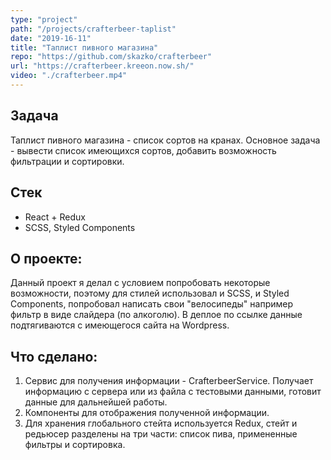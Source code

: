 ```yaml
---
type: "project"
path: "/projects/crafterbeer-taplist"
date: "2019-16-11"
title: "Таплист пивного магазина"
repo: "https://github.com/skazko/crafterbeer"
url: "https://crafterbeer.kreeon.now.sh/"
video: "./crafterbeer.mp4"
---
```


## Задача
Таплист пивного магазина - список сортов на кранах. Основное задача - вывести список имеющихся сортов, добавить возможность фильтрации и сортировки.

## Стек
- React + Redux
- SCSS, Styled Components

## О проекте:
Данный проект я делал с условием попробовать некоторые возможности, поэтому для стилей использовал и SCSS, и Styled Components, попробовал написать свои "велосипеды" например фильтр в виде слайдера (по алкоголю). В деплое по ссылке данные подтягиваются с имеющегося сайта на Wordpress.

## Что сделано:
1. Сервис для получения информации - CrafterbeerService. Получает информацию с сервера или из файла с тестовыми данными, готовит данные для дальнейшей работы.
2. Компоненты для отображения полученной информации. 
3. Для хранения глобального стейта используется Redux, стейт и редьюсер разделены на три части: список пива, примененные фильтры и сортировка.